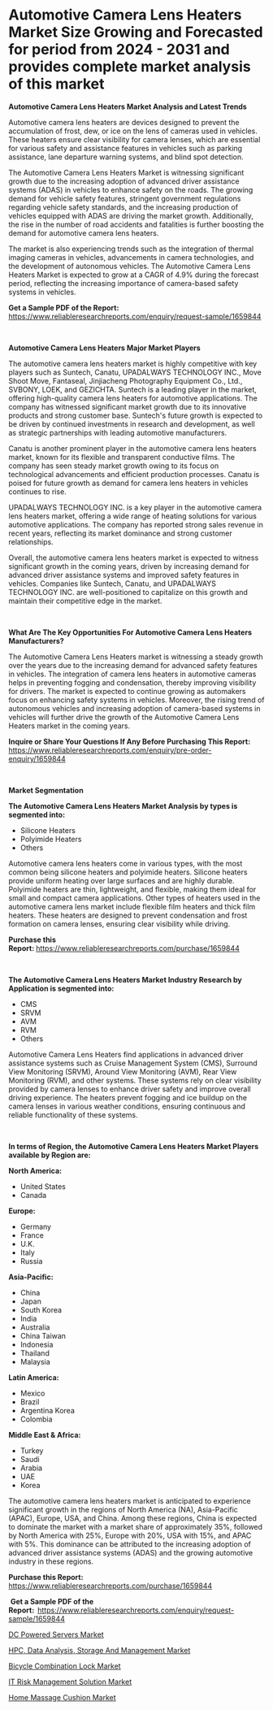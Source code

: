 <p><h1>Automotive Camera Lens Heaters Market Size Growing and Forecasted for period from 2024 - 2031 and provides complete market analysis of this market</h1></p><p><strong>Automotive Camera Lens Heaters Market Analysis and Latest Trends</strong></p>
<p><p>Automotive camera lens heaters are devices designed to prevent the accumulation of frost, dew, or ice on the lens of cameras used in vehicles. These heaters ensure clear visibility for camera lenses, which are essential for various safety and assistance features in vehicles such as parking assistance, lane departure warning systems, and blind spot detection.</p><p>The Automotive Camera Lens Heaters Market is witnessing significant growth due to the increasing adoption of advanced driver assistance systems (ADAS) in vehicles to enhance safety on the roads. The growing demand for vehicle safety features, stringent government regulations regarding vehicle safety standards, and the increasing production of vehicles equipped with ADAS are driving the market growth. Additionally, the rise in the number of road accidents and fatalities is further boosting the demand for automotive camera lens heaters.</p><p>The market is also experiencing trends such as the integration of thermal imaging cameras in vehicles, advancements in camera technologies, and the development of autonomous vehicles. The Automotive Camera Lens Heaters Market is expected to grow at a CAGR of 4.9% during the forecast period, reflecting the increasing importance of camera-based safety systems in vehicles.</p></p>
<p><strong>Get a Sample PDF of the Report:&nbsp;</strong> <a href="https://www.reliableresearchreports.com/enquiry/request-sample/1659844">https://www.reliableresearchreports.com/enquiry/request-sample/1659844</a></p>
<p>&nbsp;</p>
<p><strong>Automotive Camera Lens Heaters Major Market Players</strong></p>
<p><p>The automotive camera lens heaters market is highly competitive with key players such as Suntech, Canatu, UPADALWAYS TECHNOLOGY INC., Move Shoot Move, Fantaseal, Jinjiacheng Photography Equipment Co., Ltd., SVBONY, LOEK, and GEZICHTA. Suntech is a leading player in the market, offering high-quality camera lens heaters for automotive applications. The company has witnessed significant market growth due to its innovative products and strong customer base. Suntech's future growth is expected to be driven by continued investments in research and development, as well as strategic partnerships with leading automotive manufacturers.</p><p>Canatu is another prominent player in the automotive camera lens heaters market, known for its flexible and transparent conductive films. The company has seen steady market growth owing to its focus on technological advancements and efficient production processes. Canatu is poised for future growth as demand for camera lens heaters in vehicles continues to rise.</p><p>UPADALWAYS TECHNOLOGY INC. is a key player in the automotive camera lens heaters market, offering a wide range of heating solutions for various automotive applications. The company has reported strong sales revenue in recent years, reflecting its market dominance and strong customer relationships.</p><p>Overall, the automotive camera lens heaters market is expected to witness significant growth in the coming years, driven by increasing demand for advanced driver assistance systems and improved safety features in vehicles. Companies like Suntech, Canatu, and UPADALWAYS TECHNOLOGY INC. are well-positioned to capitalize on this growth and maintain their competitive edge in the market.</p></p>
<p>&nbsp;</p>
<p><strong>What Are The Key Opportunities For Automotive Camera Lens Heaters Manufacturers?</strong></p>
<p><p>The Automotive Camera Lens Heaters market is witnessing a steady growth over the years due to the increasing demand for advanced safety features in vehicles. The integration of camera lens heaters in automotive cameras helps in preventing fogging and condensation, thereby improving visibility for drivers. The market is expected to continue growing as automakers focus on enhancing safety systems in vehicles. Moreover, the rising trend of autonomous vehicles and increasing adoption of camera-based systems in vehicles will further drive the growth of the Automotive Camera Lens Heaters market in the coming years.</p></p>
<p><strong>Inquire or Share Your Questions If Any Before Purchasing This Report:</strong> <a href="https://www.reliableresearchreports.com/enquiry/pre-order-enquiry/1659844">https://www.reliableresearchreports.com/enquiry/pre-order-enquiry/1659844</a></p>
<p>&nbsp;</p>
<p><strong>Market Segmentation</strong></p>
<p><strong>The Automotive Camera Lens Heaters Market Analysis by types is segmented into:</strong></p>
<p><ul><li>Silicone Heaters</li><li>Polyimide Heaters</li><li>Others</li></ul></p>
<p><p>Automotive camera lens heaters come in various types, with the most common being silicone heaters and polyimide heaters. Silicone heaters provide uniform heating over large surfaces and are highly durable. Polyimide heaters are thin, lightweight, and flexible, making them ideal for small and compact camera applications. Other types of heaters used in the automotive camera lens market include flexible film heaters and thick film heaters. These heaters are designed to prevent condensation and frost formation on camera lenses, ensuring clear visibility while driving.</p></p>
<p><strong>Purchase this Report:&nbsp;</strong><a href="https://www.reliableresearchreports.com/purchase/1659844">https://www.reliableresearchreports.com/purchase/1659844</a></p>
<p>&nbsp;</p>
<p><strong>The Automotive Camera Lens Heaters Market Industry Research by Application is segmented into:</strong></p>
<p><ul><li>CMS</li><li>SRVM</li><li>AVM</li><li>RVM</li><li>Others</li></ul></p>
<p><p>Automotive Camera Lens Heaters find applications in advanced driver assistance systems such as Cruise Management System (CMS), Surround View Monitoring (SRVM), Around View Monitoring (AVM), Rear View Monitoring (RVM), and other systems. These systems rely on clear visibility provided by camera lenses to enhance driver safety and improve overall driving experience. The heaters prevent fogging and ice buildup on the camera lenses in various weather conditions, ensuring continuous and reliable functionality of these systems.</p></p>
<p>&nbsp;</p>
<p><strong>In terms of Region, the Automotive Camera Lens Heaters Market Players available by Region are:</strong></p>
<p>
    <p> <strong> North America: </strong>
        <ul>
            <li>United States</li>
            <li>Canada</li>
        </ul>
        </p> 
    <p> <strong> Europe: </strong>
        <ul>
            <li>Germany</li>
            <li>France</li>
            <li>U.K.</li>
            <li>Italy</li>
            <li>Russia</li>
        </ul>
        </p> 
    <p> <strong> Asia-Pacific: </strong>
        <ul>
            <li>China</li>
            <li>Japan</li>
            <li>South Korea</li>
            <li>India</li>
            <li>Australia</li>
            <li>China Taiwan</li>
            <li>Indonesia</li>
            <li>Thailand</li>
            <li>Malaysia</li>
        </ul>
        </p> 
    <p> <strong> Latin America: </strong>
        <ul>
            <li>Mexico</li>
            <li>Brazil</li>
            <li>Argentina Korea</li>
            <li>Colombia</li>
        </ul>
        </p> 
    <p> <strong> Middle East & Africa: </strong>
        <ul>
            <li>Turkey</li>
            <li>Saudi</li>
            <li>Arabia</li>
            <li>UAE</li>
            <li>Korea</li>
        </ul>
    </p>
    </p>
<p><p>The automotive camera lens heaters market is anticipated to experience significant growth in the regions of North America (NA), Asia-Pacific (APAC), Europe, USA, and China. Among these regions, China is expected to dominate the market with a market share of approximately 35%, followed by North America with 25%, Europe with 20%, USA with 15%, and APAC with 5%. This dominance can be attributed to the increasing adoption of advanced driver assistance systems (ADAS) and the growing automotive industry in these regions.</p></p>
<p><strong>Purchase this Report: </strong><a href="https://www.reliableresearchreports.com/purchase/1659844">https://www.reliableresearchreports.com/purchase/1659844</a></p>
<p>&nbsp;<strong>Get a Sample PDF of the Report:&nbsp;&nbsp;</strong><a href="https://www.reliableresearchreports.com/enquiry/request-sample/1659844">https://www.reliableresearchreports.com/enquiry/request-sample/1659844</a></p>
<p><strong></strong></p>
<p><p><a href="https://confirmed-shield-e13.notion.site/DC-Powered-Servers-Market-Size-and-Examines-its-Market-Scope-with-a-Primary-Focus-on-Growth-Opport-fd25377112c24eb992b06bb7948f5243">DC Powered Servers Market</a></p><p><a href="https://funky-papaya-cf4.notion.site/HPC-Data-Analysis-Storage-And-Management-Market-Provides-Detailed-Segmentation-of-this-Market-base-83c1650b2e0547998b1635978c1544a5">HPC, Data Analysis, Storage And Management Market</a></p><p><a href="https://view.publitas.com/reportprime-1/bicycle-combination-lock-market-analysis-examines-its-scope-on-growth-opportunities-and-forecasted-trends-spanning-from-2024-to-2031/">Bicycle Combination Lock Market</a></p><p><a href="https://sore-arch-6db.notion.site/IT-Risk-Management-Solution-Market-Provides-Detailed-Segmentation-of-this-Market-based-on-Type-Appl-43439ddd5f7a4dc4be95e2020dd08883">IT Risk Management Solution Market</a></p><p><a href="https://view.publitas.com/reportprime-1/home-massage-cushion-market-size-market-trends-and-growth-outlook-forecasted-for-period-from-2024-to-2031/">Home Massage Cushion Market</a></p></p>